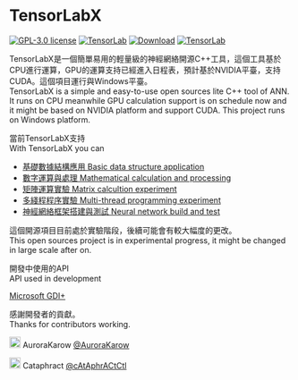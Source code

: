 # TensorLabX

[![GPL-3.0 license](https://badgen.net/badge/License/MIT)](...)
[![TensorLab](https://badgen.net/badge/github/TensorLabX?icon=github)](https://github.com/AuroraKarow/TensorLabX)
[![Download](https://badgen.net/badge/Download/1.26/green)](https://github.com/AuroraKarow/TensorLabX/archive/refs/heads/main.zip)
[![TensorLab](https://badgen.net/badge/github/TensorLab?icon=github&color=red)](https://github.com/AuroraKarow/TensorLab)

TensorLabX是一個簡單易用的輕量級的神經網絡開源C++工具，這個工具基於CPU進行運算，GPU的運算支持已經進入日程表，預計基於NVIDIA平臺，支持CUDA。這個項目運行與Windows平臺。\
TensorLabX is a simple and easy-to-use open sources lite C++ tool of ANN. It runs on CPU meanwhile GPU calculation support is on schedule now and it might be based on NVIDIA platform and support CUDA. This project runs on Windows platform.

當前TensorLabX支持 \
With TensorLabX you can

* [基礎數據結構應用 Basic data structure application](Wiki/DataStructure/cover.md)
* [數字運算與處理 Mathematical calculation and processing](Wiki/DigitalCalculation/cover.md)
* [矩陣運算實驗 Matrix calcultion experiment](Wiki/MatrixTensor/cover.md)
* [多綫程程序實驗 Multi-thread programming experiment](Wiki/ThreadsProgramming/cover.md)
* [神經網絡框架搭建與測試 Neural network build and test](Wiki/NeunralNetwork/cover.md)

這個開源項目目前處於實驗階段，後續可能會有較大幅度的更改。\
This open sources project is in experimental progress, it might be changed in large scale after on.

開發中使用的API\
API used in development

[Microsoft GDI+](https://learn.microsoft.com/zh-cn/windows/win32/gdiplus/-gdiplus-gdi-start)

感謝開發者的貢獻。\
Thanks for contributors working.

<img src="https://avatars.githubusercontent.com/u/34509899" width = "20px" /> AuroraKarow [@AuroraKarow](https://github.com/AuroraKarow)

<img src="https://avatars.githubusercontent.com/u/44166626" width = "20px" /> Cataphract [@cAtAphrACtCtl](https://github.com/cAtAphrACtCtl)
